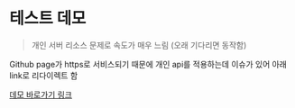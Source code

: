 # 테스트 데모
> 개인 서버 리소스 문제로 속도가 매우 느림 (오래 기다리면 동작함)

Github page가 https로 서비스되기 때문에 개인 api를 적용하는데 이슈가 있어 아래 link로 리다이렉트 함
 
[데모 바로가기 링크](http://www.saerok.com/docs/project/news/topic-news)